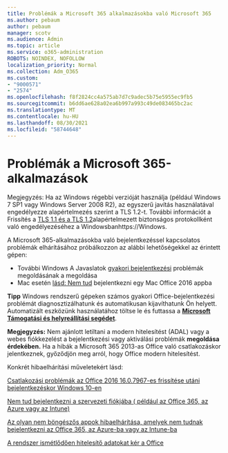 ```yaml
---
title: Problémák a Microsoft 365 alkalmazásokba való Microsoft 365
ms.author: pebaum
author: pebaum
manager: scotv
ms.audience: Admin
ms.topic: article
ms.service: o365-administration
ROBOTS: NOINDEX, NOFOLLOW
localization_priority: Normal
ms.collection: Adm_O365
ms.custom:
- "9000571"
- "2574"
ms.openlocfilehash: f8f2824cc4a575ab7d7c9adec5b75e5955ec9fb5
ms.sourcegitcommit: b6dd6ae628a02ea6b997a993c49de083465bc2ac
ms.translationtype: MT
ms.contentlocale: hu-HU
ms.lasthandoff: 08/30/2021
ms.locfileid: "58744648"
---
```

# <a name="issues-signing-into-microsoft-365-apps"></a>Problémák a Microsoft 365-alkalmazások

Megjegyzés: Ha az Windows régebbi verzióját használja (például Windows 7 SP1 vagy Windows Server 2008 R2), [](https://download.microsoft.com/download/0/6/5/0658B1A7-6D2E-474F-BC2C-D69E5B9E9A68/MicrosoftEasyFix51044.msi) az egyszerű javítás használatával engedélyezze alapértelmezés szerint a TLS 1.2-t. További információt a Frissítés a [TLS 1.1 és a TLS 1.2](https://support.microsoft.com/topic/update-to-enable-tls-1-1-and-tls-1-2-as-default-secure-protocols-in-winhttp-in-windows-c4bd73d2-31d7-761e-0178-11268bb10392)alapértelmezett biztonságos protokollként való engedélyezéséhez a Windowsbanhttps://Windows.

A Microsoft 365-alkalmazásokba való bejelentkezéssel kapcsolatos problémák elhárításához próbálkozzon az alábbi lehetőségekkel az érintett gépen:  

- További Windows A Javaslatok [gyakori bejelentkezési](https://docs.microsoft.com/office365/troubleshoot/administration/disabling-adal-wam-not-recommended#recommendations-on-resolving-common-sign-in-issues) problémák megoldásának a megoldása
- Mac esetén [lásd: Nem tud](https://docs.microsoft.com/office365/troubleshoot/authentication/sign-in-to-office-2016-for-mac-fail) bejelentkezni egy Mac Office 2016 appba

**Tipp** Windows rendszerű gépeken számos gyakori Office-bejelentkezési problémát diagnosztizálhatunk és automatikusan kijavíthatunk Ön helyett. Automatizált eszközünk használatához töltse le és futtassa a **[Microsoft Támogatási és helyreállítási segédet](https://aka.ms/SaRA-OfficeSignInScenario)**.

**Megjegyzés:** Nem ajánlott letiltani a modern hitelesítést (ADAL) vagy a webes fiókkezelést a bejelentkezési vagy aktiválási problémák **megoldása érdekében.** Ha a hibák a Microsoft 365 2013-as Office való csatlakozáskor [](https://docs.microsoft.com/microsoft-365/admin/security-and-compliance/enable-modern-authentication) jelentkeznek, győződjön meg arról, hogy Office modern hitelesítést.

Konkrét hibaelhárítási műveletekért lásd:

[Csatlakozási problémák az Office 2016 16.0.7967-es frissítése utáni bejelentkezéskor Windows 10-en](https://docs.microsoft.com/office365/troubleshoot/administration/connection-issue-when-sign-in-office-2016)  

[Nem tud bejelentkezni a szervezeti fiókjába ( például az Office 365, az Azure vagy az Intune)](https://docs.microsoft.com/office365/troubleshoot/authentication/sign-in-to-office-365-azure-intune)

[Az olyan nem böngészős appok hibaelhárítása, amelyek nem tudnak bejelentkezni az Office 365, az Azure-ba vagy az Intune-ba](https://support.office.com/article/how-to-troubleshoot-non-browser-apps-that-can-t-sign-in-to-office-365-azure-or-intune-3ba1b268-66f6-462c-b0e5-070f5c2603c1?ui=en-US&rs=en-US&ad=US)

[A rendszer ismétlődően hitelesítő adatokat kér a Office](https://docs.microsoft.com/office365/troubleshoot/authentication/access-denied-when-connect-to-office-365)